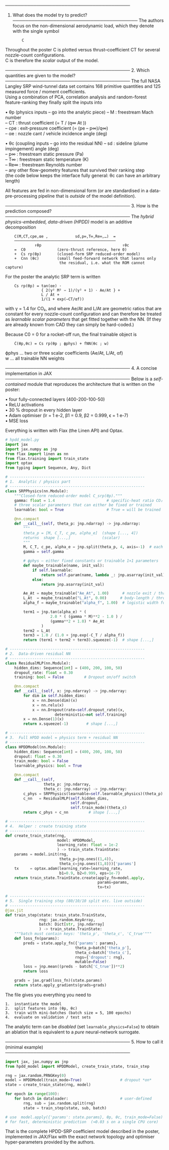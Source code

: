 ────────────────────────────────────────

1.  What does the model try to predict?
    ────────────────────────────────────────
    The authors focus on the non-dimensional aerodynamic load, which they denote with the single symbol

            C

Throughout the poster C is plotted versus thrust–coefficient CT for several nozzle-count configurations.  
C is therefore the _scalar_ output of the model.

──────────────────────────────────────── 2. Which quantities are given to the model?
────────────────────────────────────────
The full NASA Langley SRP wind-tunnel data set contains 168 primitive quantities and 125 measured force / moment coefficients.  
Using a combination of PCA, correlation analysis and random-forest feature-ranking they finally split the inputs into

• θp (physics inputs – go into the analytic piece)
– M : freestream Mach number  
 – CT : thrust coefficient (= T / (q∞ At ))  
 – cpe : exit-pressure coefficient (= (pe – p∞)/q∞)  
 – αe : nozzle cant / vehicle incidence angle (deg)

• θc (coupling inputs – go into the residual NN)
– sd : sideline (plume impingement) angle (deg)  
 – p∞ : freestream static pressure (Pa)  
 – T∞ : freestream static temperature (K)  
 – Re∞ : freestream Reynolds number  
 – any other flow-geometry features that survived their ranking step  
 (the code below keeps the interface fully general: θc can have an
arbitrary length)

All features are fed in non-dimensional form (or are standardised in a
data-pre-processing pipeline that is _outside_ of the model definition).

──────────────────────────────────────── 3. How is the prediction composed?
────────────────────────────────────────
The _hybrid physics-embedded, data-driven (HPDD)_ model is an additive
decomposition

        C(M,CT,cpe,αe ,            sd,p∞,T∞,Re∞,…)  =
        ─────────────────────────────────────────────
                 ↑θp                                    ↑θc
        =  C0              (zero-thrust reference, here 0)
        +  Cs rp(θp)       (closed-form SRP reduced-order model)
        +  Cnn (θc)        (small feed-forward network that learns only
                            the residual, i.e. what the ROM cannot capture)

For the poster the analytic SRP term is written

        Cs rp(θp) = tan(αe) ·
                    { 2(γ² M² − 1)/(γ² + 1) · Ae/At } +
                    L / At +
                    1/(1 + exp(−CT/αf))

with γ = 1.4 for CO₂, and where Ae/At and L/At are geometric ratios that are
constant for every nozzle-count configuration and can therefore be treated
as _learnable scalar parameters_ that get fitted together with the NN.
(If they are already known from CAD they can simply be hard-coded.)

Because C0 = 0 for a rocket-off run, the final trainable object is

        Ĉ(θp,θc) = Cs rp(θp ; ϕphys) + fNN(θc ; w)

ϕphys … two or three scalar coefficients (Ae/At, L/At, αf)  
w … all trainable NN weights

──────────────────────────────────────── 4. A concise implementation in JAX
────────────────────────────────────────
Below is a _self-contained_ module that reproduces the architecture that is
written on the poster:

• four fully-connected layers (400-200-100-50)  
• ReLU activations  
• 30 % dropout in every hidden layer  
• Adam optimiser (lr = 1 e-2, β1 = 0.9, β2 = 0.999, ϵ = 1 e-7)  
• MSE loss

Everything is written with Flax (the Linen API) and Optax.

```python
# hpdd_model.py
import jax
import jax.numpy as jnp
from flax import linen as nn
from flax.training import train_state
import optax
from typing import Sequence, Any, Dict

# ------------------------------------------------------------
# 1.  Analytic / physics part
# ------------------------------------------------------------
class SRPPhysics(nn.Module):
    """Closed-form reduced-order model C_srp(θp)."""
    gamma: float = 1.4                       # specific-heat ratio CO₂
    # three scalar parameters that can either be fixed or trained
    learnable: bool = True                   # True = will be trained

    @nn.compact
    def __call__(self, theta_p: jnp.ndarray) -> jnp.ndarray:
        """
        theta_p = [M, C_T, c_pe, alpha_e]  (shape [..., 4])
        returns  shape [...,]              (scalar)
        """
        M, C_T, c_pe, alpha_e = jnp.split(theta_p, 4, axis=-1)  # each shape [...,1]
        gamma = self.gamma

        # ϕphys – either fixed constants or trainable 1×1 parameters
        def maybe_trainable(name, init_val):
            if self.learnable:
                return self.param(name, lambda _: jnp.asarray(init_val))
            else:
                return jnp.asarray(init_val)

        Ae_At = maybe_trainable("Ae_At", 1.00)      # nozzle exit / throat area ratio
        L_At  = maybe_trainable("L_At", 0.00)      # body-length / throat-area ratio
        alpha_f = maybe_trainable("alpha_f", 1.00)  # logistic width for CT-term

        term1 = jnp.tan(alpha_e) * (
                    2.0 * ( (gamma * M)**2 - 1.0 ) /
                    (gamma**2 + 1.0) * Ae_At
                )
        term2 = L_At
        term3 = 1.0 / (1.0 + jnp.exp(-C_T / alpha_f))
        return (term1 + term2 + term3).squeeze(-1)  # shape [...,]

# ------------------------------------------------------------
# 2.  Data-driven residual NN
# ------------------------------------------------------------
class ResidualMLP(nn.Module):
    hidden_dims: Sequence[int] = (400, 200, 100, 50)
    dropout_rate: float = 0.30
    training: bool = False         # Dropout on/off switch

    @nn.compact
    def __call__(self, x: jnp.ndarray) -> jnp.ndarray:
        for dim in self.hidden_dims:
            x = nn.Dense(dim)(x)
            x = nn.relu(x)
            x = nn.Dropout(rate=self.dropout_rate)(x,
                      deterministic=not self.training)
        x = nn.Dense(1)(x)
        return x.squeeze(-1)        # shape [...,]

# ------------------------------------------------------------
# 3.  Full HPDD model = physics term + residual NN
# ------------------------------------------------------------
class HPDDModel(nn.Module):
    hidden_dims: Sequence[int] = (400, 200, 100, 50)
    dropout: float = 0.30
    train_mode: bool = False
    learnable_physics: bool = True

    @nn.compact
    def __call__(self,
                 theta_p: jnp.ndarray,
                 theta_c: jnp.ndarray) -> jnp.ndarray:
        c_phys = SRPPhysics(learnable=self.learnable_physics)(theta_p)
        c_nn   = ResidualMLP(self.hidden_dims,
                             self.dropout,
                             self.train_mode)(theta_c)
        return c_phys + c_nn         # shape [...,]

# ------------------------------------------------------------
# 4.  Helper : create training state
# ------------------------------------------------------------
def create_train_state(rng,
                       model: HPDDModel,
                       learning_rate: float = 1e-2
                       ) -> train_state.TrainState:
    params = model.init(rng,
                        theta_p=jnp.ones((1,4)),
                        theta_c=jnp.ones((1,8)))['params']
    tx     = optax.adam(learning_rate=learning_rate,
                        b1=0.9, b2=0.999, eps=1e-7)
    return train_state.TrainState.create(apply_fn=model.apply,
                                         params=params,
                                         tx=tx)

# ------------------------------------------------------------
# 5.  Single training step (80/10/10 split etc. live outside)
# ------------------------------------------------------------
@jax.jit
def train_step(state: train_state.TrainState,
               rng: jax.random.KeyArray,
               batch: Dict[str, jnp.ndarray]
               ) -> train_state.TrainState:
    """batch must contain keys: 'theta_p', 'theta_c', 'C_true'"""
    def loss_fn(params):
        preds = state.apply_fn({'params': params},
                               theta_p=batch['theta_p'],
                               theta_c=batch['theta_c'],
                               rngs={'dropout': rng},
                               mutable=False)
        loss = jnp.mean((preds - batch['C_true'])**2)
        return loss

    grads = jax.grad(loss_fn)(state.params)
    return state.apply_gradients(grads=grads)
```

The file gives you everything you need to

    1.  instantiate the model
    2.  split features into (θp, θc)
    3.  train with mini-batches (batch size = 5, 100 epochs)
    4.  evaluate on validation / test sets

The analytic term can be _disabled_ (set `learnable_physics=False`) to obtain
an ablation that is equivalent to a _pure_ neural-network surrogate.

──────────────────────────────────────── 5. How to call it (minimal example)
────────────────────────────────────────

```python
import jax, jax.numpy as jnp
from hpdd_model import HPDDModel, create_train_state, train_step

rng = jax.random.PRNGKey(0)
model = HPDDModel(train_mode=True)                 # dropout *on*
state = create_train_state(rng, model)

for epoch in range(100):
    for batch in dataloader:                       # user-defined
        rng, sub = jax.random.split(rng)
        state = train_step(state, sub, batch)

# use  model.apply({'params': state.params}, θp, θc, train_mode=False)
# for fast, deterministic prediction  (≈0.03 s on a single CPU core)
```

That is the complete HPDD-SRP coefficient model described in the poster,
implemented in JAX/Flax with the exact network topology and optimiser
hyper-parameters provided by the authors.
